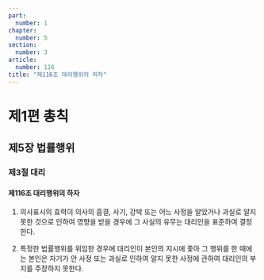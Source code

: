 ```yaml
---
part:
  number: 1
chapter:
  number: 5
section:
  number: 3
article:
  number: 116
title: "제116조 대리행위의 하자"
---
```


# 제1편 총칙

## 제5장 법률행위

### 제3절 대리

#### 제116조 대리행위의 하자

1. 의사표시의 효력이 의사의 흠결, 사기, 강박 또는 어느 사정을 알았거나 과실로 알지 못한 것으로 인하여 영향을 받을 경우에 그 사실의 유무는 대리인을 표준하여 결정한다.

2. 특정한 법률행위를 위임한 경우에 대리인이 본인의 지시에 좇아 그 행위를 한 때에는 본인은 자기가 안 사정 또는 과실로 인하여 알지 못한 사정에 관하여 대리인의 부지를 주장하지 못한다.
